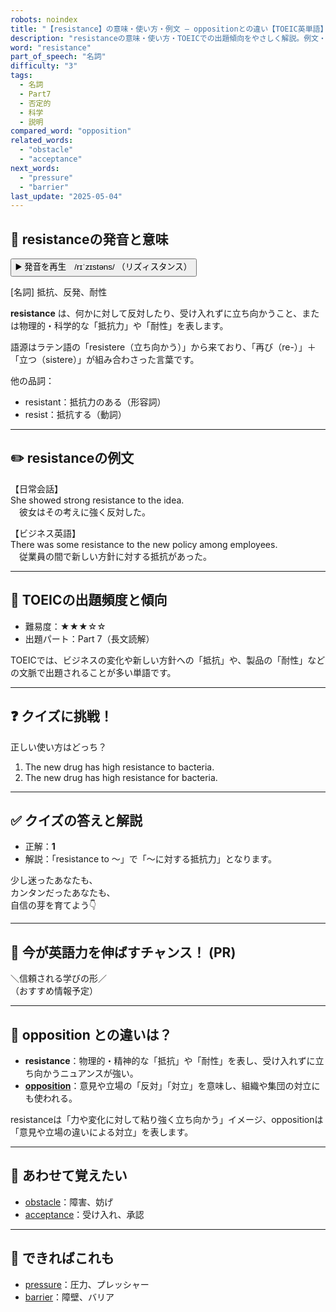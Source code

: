 ```yaml
---
robots: noindex
title: "【resistance】の意味・使い方・例文 ― oppositionとの違い【TOEIC英単語】"
description: "resistanceの意味・使い方・TOEICでの出題傾向をやさしく解説。例文・クイズ付きでoppositionとの違いもわかりやすく学べます。"
word: "resistance"
part_of_speech: "名詞"
difficulty: "3"
tags:
  - 名詞
  - Part7
  - 否定的
  - 科学
  - 説明
compared_word: "opposition"
related_words:
  - "obstacle"
  - "acceptance"
next_words:
  - "pressure"
  - "barrier"
last_update: "2025-05-04"
---
```


## 🔰 resistanceの発音と意味

<button class="play-audio" onclick="playTTS('resistance')">
  <span class="play-audio-main">
    ▶️ 発音を再生　/rɪˈzɪstəns/
  </span>
  <span class="play-audio-sub">
    （リズィスタンス）
  </span>
</button>

[名詞] 抵抗、反発、耐性

**resistance** は、何かに対して反対したり、受け入れずに立ち向かうこと、または物理的・科学的な「抵抗力」や「耐性」を表します。

語源はラテン語の「resistere（立ち向かう）」から来ており、「再び（re-）」＋「立つ（sistere）」が組み合わさった言葉です。

他の品詞：  
- resistant：抵抗力のある（形容詞）
- resist：抵抗する（動詞）

---

## ✏️ resistanceの例文

【日常会話】  
She showed strong resistance to the idea.  
　彼女はその考えに強く反対した。

【ビジネス英語】  
There was some resistance to the new policy among employees.  
　従業員の間で新しい方針に対する抵抗があった。

---

## 🎯 TOEICの出題頻度と傾向

- 難易度：★★★☆☆
- 出題パート：Part 7（長文読解）

TOEICでは、ビジネスの変化や新しい方針への「抵抗」や、製品の「耐性」などの文脈で出題されることが多い単語です。

---

## ❓ クイズに挑戦！

正しい使い方はどっち？

1. The new drug has high resistance to bacteria.  
2. The new drug has high resistance for bacteria.

---

## ✅ クイズの答えと解説

- 正解：**1**
- 解説：「resistance to ～」で「～に対する抵抗力」となります。

少し迷ったあなたも、  
カンタンだったあなたも、  
自信の芽を育てよう👇️

---

## 🚀 今が英語力を伸ばすチャンス！ (PR)

<div class="info-center">
＼信頼される学びの形／<br>  
（おすすめ情報予定）
</div>

---

## 🤔  opposition との違いは？

- **resistance**：物理的・精神的な「抵抗」や「耐性」を表し、受け入れずに立ち向かうニュアンスが強い。
- **[opposition](/opposition)**：意見や立場の「反対」「対立」を意味し、組織や集団の対立にも使われる。

resistanceは「力や変化に対して粘り強く立ち向かう」イメージ、oppositionは「意見や立場の違いによる対立」を表します。

---

## 🧩 あわせて覚えたい

- [obstacle](/obstacle)：障害、妨げ
- [acceptance](/acceptance)：受け入れ、承認

---

## 📖 できればこれも

- [pressure](/pressure)：圧力、プレッシャー
- [barrier](/barrier)：障壁、バリア

<!-- cvid: aid16_bid44 -->
